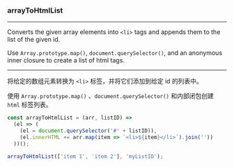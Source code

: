 ### arrayToHtmlList

------------

Converts the given array elements into `<li>` tags and appends them to the list of the given id.

Use `Array.prototype.map()`, `document.querySelector()`, and an anonymous inner closure to create a list of html tags.

------------

将给定的数组元素转换为 `<li>` 标签，并将它们添加到给定 id 的列表中。

使用 `Array.prototype.map()` 、`document.querySelector()` 和内部闭包创建 `html` 标签列表。

```js
const arrayToHtmlList = (arr, listID) =>
  (el => (
    (el = document.querySelector('#' + listID)),
    (el.innerHTML += arr.map(item => `<li>${item}</li>`).join(''))
  ))();
```

```js
arrayToHtmlList(['item 1', 'item 2'], 'myListID');
```
